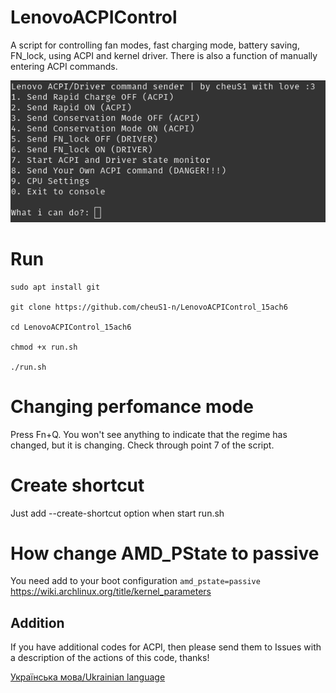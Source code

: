 # LenovoACPIControl

A script for controlling fan modes, fast charging mode, battery saving, FN_lock, using ACPI and kernel driver. There is also a function of manually entering ACPI commands.

![LenovoACPITool menu](https://github.com/cheuS1-n/LenovoACPIControl_15ach6/blob/main/image.png?raw=true)

# Run

    sudo apt install git 

    git clone https://github.com/cheuS1-n/LenovoACPIControl_15ach6 

    cd LenovoACPIControl_15ach6 
    
    chmod +x run.sh

    ./run.sh 

# Changing perfomance mode
Press Fn+Q.
You won't see anything to indicate that the regime has changed, but it is changing. Check through point 7 of the script.

# Create shortcut
Just add --create-shortcut option when start run.sh


# How change AMD_PState to passive
You need add to your boot configuration `amd_pstate=passive`
https://wiki.archlinux.org/title/kernel_parameters
## Addition
If you have additional codes for ACPI, then please send them to Issues with a description of the actions of this code, thanks!

[Українська мова/Ukrainian language](https://github.com/cheuS1-n/LenovoACPIControl_15ach6/blob/main/README.uk.md)



